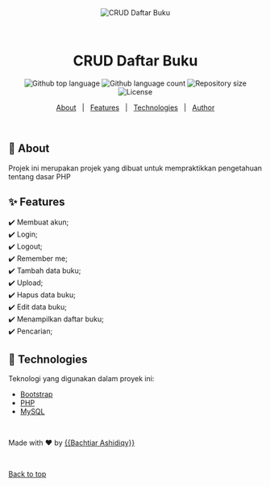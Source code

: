 <div align="center" id="top"> 
  <img src="./.github/app.gif" alt="CRUD Daftar Buku" />

  &#xa0;

  <!-- <a href="https://cruddaftarbuku.netlify.app">Demo</a> -->
</div>

<h1 align="center">CRUD Daftar Buku</h1>

<p align="center">
  <img alt="Github top language" src="https://img.shields.io/github/languages/top/{{bachtiarashidiqy}}/crud-daftar-buku?color=56BEB8">

  <img alt="Github language count" src="https://img.shields.io/github/languages/count/{{bachtiarashidiqy}}/crud-daftar-buku?color=56BEB8">

  <img alt="Repository size" src="https://img.shields.io/github/repo-size/{{bachtiarashidiqy}}/crud-daftar-buku?color=56BEB8">

  <img alt="License" src="https://img.shields.io/github/license/{{bachtiarashidiqy}}/crud-daftar-buku?color=56BEB8">

  <!-- <img alt="Github issues" src="https://img.shields.io/github/issues/{{YOUR_GITHUB_USERNAME}}/crud-daftar-buku?color=56BEB8" /> -->

  <!-- <img alt="Github forks" src="https://img.shields.io/github/forks/{{YOUR_GITHUB_USERNAME}}/crud-daftar-buku?color=56BEB8" /> -->

  <!-- <img alt="Github stars" src="https://img.shields.io/github/stars/{{YOUR_GITHUB_USERNAME}}/crud-daftar-buku?color=56BEB8" /> -->
</p>

<!-- Status -->

<!-- <h4 align="center"> 
	🚧  CRUD Daftar Buku 🚀 Under construction...  🚧
</h4> 

<hr> -->

<p align="center">
  <a href="#dart-about">About</a> &#xa0; | &#xa0; 
  <a href="#sparkles-features">Features</a> &#xa0; | &#xa0;
  <a href="#rocket-technologies">Technologies</a> &#xa0; | &#xa0;
  <a href="https://github.com/{{YOUR_GITHUB_USERNAME}}" target="_blank">Author</a>
</p>

<br>

## :dart: About ##

Projek ini merupakan projek yang dibuat untuk mempraktikkan pengetahuan tentang dasar PHP

## :sparkles: Features ##

:heavy_check_mark: Membuat akun;\
:heavy_check_mark: Login;\
:heavy_check_mark: Logout;\
:heavy_check_mark: Remember me;\
:heavy_check_mark: Tambah data buku;\
:heavy_check_mark: Upload;\
:heavy_check_mark: Hapus data buku;\
:heavy_check_mark: Edit data buku;\
:heavy_check_mark: Menampilkan daftar buku;\
:heavy_check_mark: Pencarian;

## :rocket: Technologies ##

Teknologi yang digunakan dalam proyek ini:

- [Bootstrap](https://getbootstrap.com/)
- [PHP](https://www.php.net/)
- [MySQL](https://www.mysql.com/)

&#xa0;

Made with :heart: by <a href="https://github.com/{{bachtiarashidiqy}}" target="_blank">{{Bachtiar Ashidiqy}}</a>

&#xa0;

<a href="#top">Back to top</a>
